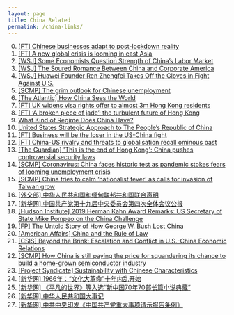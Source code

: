 ```yaml
---
layout: page
title: China Related
permalink: /china-links/
---
```


0. [[FT] Chinese businesses adapt to post-lockdown reality](https://www.ft.com/content/6873359d-d3e2-4cb2-9f61-ca8c262ddaf3)
0. [[FT] A new global crisis is looming in east Asia](https://www.ft.com/content/2a6555e2-a961-11ea-a766-7c300513fe47)
0. [[WSJ] Some Economists Question Strength of China’s Labor Market](https://www.wsj.com/articles/chinas-jobs-rebound-doesnt-appear-as-robust-as-the-government-claims-11591551390)
0. [[WSJ] The Soured Romance Between China and Corporate America](https://www.wsj.com/articles/the-soured-romance-between-china-and-corporate-america-11591365699)
0. [[WSJ] Huawei Founder Ren Zhengfei Takes Off the Gloves in Fight Against U.S.](https://www.wsj.com/articles/huawei-founder-ren-zhengfei-takes-off-the-gloves-in-fight-against-u-s-11591416028)
0. [[SCMP] The grim outlook for Chinese unemployment](https://series.scmp.com/grim-outlook-chinese-unemployment/)
0. [[The Atlantic] How China Sees the World](https://www.theatlantic.com/magazine/archive/2020/05/mcmaster-china-strategy/609088/)
0. [[FT] UK widens visa rights offer to almost 3m Hong Kong residents](https://www.ft.com/content/06e30290-1fcb-44cb-9ed6-5f4b0e7ff565)
0. [[FT] ‘A broken piece of jade’: the turbulent future of Hong Kong](https://www.ft.com/content/33ebddb5-4489-4774-bb61-7a7272f852e5)
0. [What Kind of Regime Does China Have?](https://www.the-american-interest.com/2020/05/18/what-kind-of-regime-does-china-have/)
0. [United States Strategic Approach to The People’s Republic of China](https://www.whitehouse.gov/wp-content/uploads/2020/05/U.S.-Strategic-Approach-to-The-Peoples-Republic-of-China-Report-5.20.20.pdf)
0. [[FT] Business will be the loser in the US-China fight](https://www.ft.com/content/5b2a61be-9f33-11ea-94c2-0526869b56b0)
0. [[FT] China-US rivalry and threats to globalisation recall ominous past](https://www.ft.com/content/5887ec6c-9d97-11ea-b65d-489c67b0d85d)
0. [[The Guardian] 'This is the end of Hong Kong': China pushes controversial security laws](https://www.theguardian.com/world/2020/may/21/china-proposes-controversial-national-security-law-for-hong-kong)
0. [[SCMP] Coronavirus: China faces historic test as pandemic stokes fears of looming unemployment crisis](https://www.scmp.com/economy/china-economy/article/3083513/coronavirus-china-faces-historic-test-pandemic-stokes-fears)
0. [[SCMP] China tries to calm ‘nationalist fever’ as calls for invasion of Taiwan grow](https://www.scmp.com/news/china/politics/article/3083696/china-tries-calm-nationalist-fever-calls-invasion-taiwan-grow)
0. [[外交部] 中华人民共和国和缅甸联邦共和国联合声明](https://www.fmprc.gov.cn/web/zyxw/t1733683.shtml)
0. [[新华网] 中国共产党第十九届中央委员会第四次全体会议公报](http://www.xinhuanet.com/politics/2019-10/31/c_1125178024.htm)
0. [[Hudson Institute] 2019 Herman Kahn Award Remarks: US Secretary of State Mike Pompeo on the China Challenge](https://www.hudson.org/research/15444-2019-herman-kahn-award-remarks-us-secretary-of-state-mike-pompeo-on-the-china-challenge)
0. [[FP] The Untold Story of How George W. Bush Lost China](https://foreignpolicy.com/2019/10/04/the-untold-story-of-how-george-w-bush-lost-china/)
0. [[American Affairs] China and the Rule of Law](https://americanaffairsjournal.org/2019/08/china-and-the-rule-of-law/)
0. [[CSIS] Beyond the Brink: Escalation and Conflict in U.S.-China Economic Relations](https://www.csis.org/analysis/csis-brief-beyond-brink-escalation-and-conflict-us-china-economic-relations)
0. [[SCMP] How China is still paying the price for squandering its chance to build a home-grown semiconductor industry](https://www.scmp.com/tech/big-tech/article/3024687/how-china-still-paying-price-squandering-its-chance-build-home-grown)
0. [[Project Syndicate] Sustainability with Chinese Characteristics](https://www.project-syndicate.org/commentary/china-demonstrating-climate-leadership-by-stephen-s-roach-2019-09)
0. [[新华网] 1966年：“文化大革命”十年内乱开始 ](http://www.xinhuanet.com/2019-09/27/c_1125049852.htm)
0. [[新华网] 《平凡的世界》等入选“新中国70年70部长篇小说典藏”](http://www.xinhuanet.com/book/2019-09/23/c_1210289789.htm)
0. [[新华网] 中华人民共和国大事记](http://www.xinhuanet.com/politics/2019-09/27/c_1125049752.htm) 
0. [[新华网] 中共中央印发《中国共产党重大事项请示报告条例》](http://www.xinhuanet.com/politics/2019-02/28/c_1124177187.htm)
